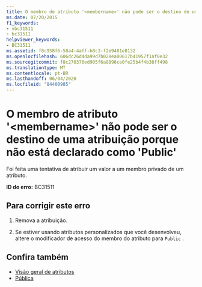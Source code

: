 ```yaml
---
title: O membro de atributo '<membername>' não pode ser o destino de uma atribuição porque não está declarado como 'Public'
ms.date: 07/20/2015
f1_keywords:
- vbc31511
- bc31511
helpviewer_keywords:
- BC31511
ms.assetid: f8c958f6-58a4-4aff-b8c3-f2e9481e8132
ms.openlocfilehash: 606dc26d4da99d7b028ea00617b41957f1af0e32
ms.sourcegitcommit: f8c270376ed905f6a8896ce0fe25b4f4b38ff498
ms.translationtype: MT
ms.contentlocale: pt-BR
ms.lasthandoff: 06/04/2020
ms.locfileid: "84400985"
---
```

# <a name="attribute-member-membername-cannot-be-the-target-of-an-assignment-because-it-is-not-declared-public"></a>O membro de atributo '\<membername>' não pode ser o destino de uma atribuição porque não está declarado como 'Public'
Foi feita uma tentativa de atribuir um valor a um membro privado de um atributo.  
  
 **ID do erro:** BC31511  
  
## <a name="to-correct-this-error"></a>Para corrigir este erro  
  
1. Remova a atribuição.  
  
2. Se estiver usando atributos personalizados que você desenvolveu, altere o modificador de acesso do membro do atributo para `Public` .  
  
## <a name="see-also"></a>Confira também

- [Visão geral de atributos](../programming-guide/concepts/attributes/index.md)
- [Pública](../language-reference/modifiers/public.md)
